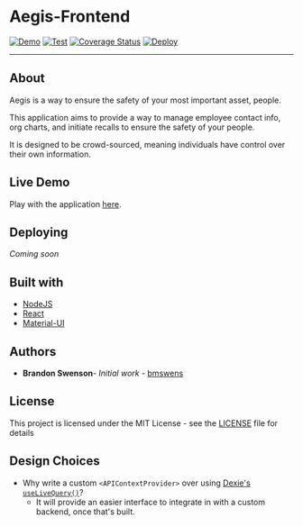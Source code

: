 # Aegis-Frontend
[![Demo](https://img.shields.io/badge/Demo-Live-brightgreen)](https://bmswens.github.io/Aegis-Frontend/)
[![Test](https://github.com/bmswens/Aegis-Frontend/actions/workflows/test.yml/badge.svg)](https://github.com/bmswens/Aegis-Frontend/actions/workflows/test.yml)
[![Coverage Status](https://coveralls.io/repos/github/bmswens/Aegis-Frontend/badge.svg?branch=main)](https://coveralls.io/github/bmswens/Aegis-Frontend?branch=main)
[![Deploy](https://github.com/bmswens/Aegis-Frontend/actions/workflows/deploy.yml/badge.svg)](https://github.com/bmswens/Aegis-Frontend/actions/workflows/deploy.yml)

---

## About

Aegis is a way to ensure the safety of your most important asset, people.

This application aims to provide a way to manage employee contact info, org charts, and initiate recalls to ensure the safety of your people.

It is designed to be crowd-sourced, meaning individuals have control over their own information.

## Live Demo

Play with the application [here](https://bmswens.github.io/Aegis-Frontend/).

## Deploying
*Coming soon*

## Built with

* [NodeJS](https://nodejs.org/)
* [React](https://reactjs.org/)
* [Material-UI](https://material-ui.com/)

## Authors

* **Brandon Swenson**- *Initial work* - [bmswens](https://github.com/bmswens)

## License

This project is licensed under the MIT License - see the [LICENSE](LICENSE) file for details

## Design Choices
- Why write a custom `<APIContextProvider>` over using [Dexie's `useLiveQuery()`](https://dexie.org/docs/dexie-react-hooks/useLiveQuery())?
  - It will provide an easier interface to integrate in with a custom backend, once that's built.